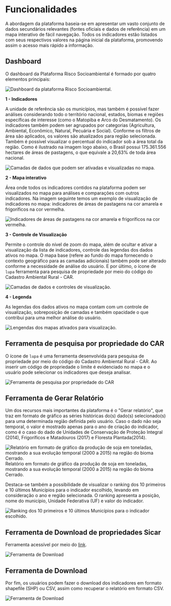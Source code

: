 # Funcionalidades

A abordagem da plataforma baseia-se em apresentar um vasto conjunto de dados secundários relevantes (fontes oficiais e dados de referência) em um mapa interativo de fácil navegação. Todos os indicadores estão listados com seus respectivos valores na página inicial da plataforma, promovendo assim o acesso mais rápido a informação.

## Dashboard

O dashboard da Plataforma Risco Socioambiental é formado por quatro elementos principais:

![Dashboard da plataforma Risco Socioambiental.](imgs/01/risco_mapa.png "Dashboard da plataforma Risco Socioambiental.")

**1 - Indicadores**

A unidade de referência são os municípios, mas também é possível fazer análises considerando todo o território nacional, estados, biomas e regiões específicas de interesse (como o Matopiba e Arco do Desmatamento). Os indicadores também podem ser agrupados por categorias (Agricultura, Ambiental, Econômico, Natural, Pecuária e Social). Conforme os filtros de área são aplicados, os valores são atualizados para região selecionada. Também é possível visualizar o percentual do indicador sob a área total da região. Como é ilustrado na imagem logo abaixo, o Brasil possui 175.361.556 hectares de áreas de pastagens, o que equivale a 20,63% de toda área nacional.

![Camadas de dados que podem ser ativadas e visualizadas no mapa.](imgs/01/risco_indicadores.png "Camadas de dados que podem ser ativadas e visualizadas no mapa.")

**2 - Mapa interativo**

Área onde todos os indicadores contidos na plataforma podem ser visualizados no mapa para análises e comparações com outros indicadores. Na imagem seguinte temos um exemplo de visualização de indicadores no mapa: indicadores de áreas de pastagens na cor amarela e frigoríficos na cor vermelha.

![Indicadores de áreas de pastagens na cor amarela e frigoríficos na cor vermelha.](imgs/01/risco_indicadores_mapa.png  " Indicadores de áreas de pastagens na cor amarela e frigoríficos na cor vermelha.")

**3 - Controle de Visualização**

Permite o controle do nível de zoom do mapa, além de ocultar e ativar a visualização da lista de indicadores, controle das legendas dos dados ativos no mapa. O mapa base (refere ao fundo do mapa fornecendo o contexto geográfico para as camadas adicionais) também pode ser alterado conforme a necessidade de análise do usuário. E por último, o ícone de `lupa` ferramenta para pesquisa de propriedade por meio do código do Cadastro Ambiental Rural - CAR.

![Camadas de dados e controles de visualização.](imgs/01/risco_mapa.png "Camadas de dados e controles de visualização.")

**4 - Legenda**

As legendas dos dados ativos no mapa contam com um controle de visualização, sobreposição de camadas e também opacidade o que contribui para uma melhor análise do usuário. 

![Lengendas dos mapas ativados para visualização.](imgs/01/risco_legenda.png "Lengendas dos mapas ativados para visualização.")

## Ferramenta de pesquisa por propriedade do CAR

O ícone de `lupa` é uma ferramenta desenvolvida para pesquisa de propriedade por meio do código do Cadastro Ambiental Rural - CAR. Ao inserir um código de propriedade o limite é evidenciado no mapa e o usuário pode selecionar os indicadores que deseja analisar.

![Ferramenta de pesquisa por propriedade do CAR](imgs/01/risco_consulta_car.png "Ferramenta de pesquisa por propriedade do CAR")

## Ferramenta de Gerar Relatório

Um dos recursos mais importantes da plataforma é o "Gerar relatório", que traz em formato de gráfico as séries históricas do(s) dado(s) selecionado(s) para uma determinada região definida pelo usuário. Caso o dado não seja temporal, o valor é mostrado apenas para o ano de criação do indicador, como é o caso do dado de Unidades de Conservação de Proteção Integral (2014), Frigoríficos e Matadouros (2017) e Floresta Plantada(2014).

![Relatório em formato de gráfico da produção de soja em toneladas, mostrando a sua evolução temporal   (2000 a 2015) na região do bioma Cerrado.](imgs/01/risco_relatorio_evolucao.png "Relatório em formato de gráfico da produção de soja em toneladas, mostrando a sua evolução temporal   (2000 a 2015) na região do bioma Cerrado.")
Relatório em formato de gráfico da produção de soja em toneladas, mostrando a sua evolução temporal   (2000 a 2015) na região do bioma Cerrado.

Destaca-se também a possibilidade de visualizar o ranking dos 10 primeiros e 10 últimos Municípios para o indicador escolhido, levando em consideração o ano e região selecionada. O ranking apresenta a posição, nome do município, Unidade Federativa (UF) e valor do indicador.

![Ranking dos 10 primeiros e 10 últimos Municípios para o indicador escolhido.](imgs/01/risco_ranking.png "Ranking dos 10 primeiros e 10 últimos Municípios para o indicador escolhido.")

## Ferramenta de Download de propriedades Sicar

Ferramenta acessível por meio do [link](http://socioambiental.lapig.iesa.ufg.br/sicar).

![ Ferramenta de Download](imgs/01/risco_download_sicar.png)

## Ferramenta de Download

Por fim, os usuários podem fazer o download dos indicadores em formato shapefile (SHP) ou CSV, assim como recuperar o relatório em formato CSV.

![ Ferramenta de Download](imgs/01/risco_download.png)






